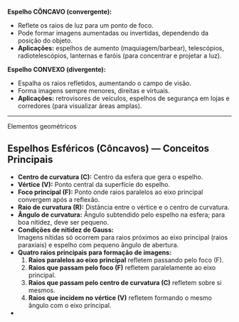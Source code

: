 **Espelho CÔNCAVO (convergente):**

- Reflete os raios de luz para um ponto de foco.
- Pode formar imagens aumentadas ou invertidas, dependendo da posição do objeto.
- **Aplicações:** espelhos de aumento (maquiagem/barbear), telescópios, radiotelescópios, lanternas e faróis (para concentrar e projetar a luz).

**Espelho CONVEXO (divergente):**

- Espalha os raios refletidos, aumentando o campo de visão.
- Forma imagens sempre menores, direitas e virtuais.
- **Aplicações:** retrovisores de veículos, espelhos de segurança em lojas e corredores (para visualizar áreas amplas).
---
Elementos geométricos

## Espelhos Esféricos (Côncavos) — Conceitos Principais

- **Centro de curvatura (C):** Centro da esfera que gera o espelho.
- **Vértice (V):** Ponto central da superfície do espelho.
- **Foco principal (F):** Ponto onde raios paralelos ao eixo principal convergem após a reflexão.
- **Raio de curvatura (R):** Distância entre o vértice e o centro de curvatura.
- **Ângulo de curvatura:** Ângulo subtendido pelo espelho na esfera; para boa nitidez, deve ser pequeno.
- **Condições de nitidez de Gauss:**  
  Imagens nítidas só ocorrem para raios próximos ao eixo principal (raios paraxiais) e espelho com pequeno ângulo de abertura.
- **Quatro raios principais para formação de imagens:**
  1. **Raios paralelos ao eixo principal** refletem passando pelo foco (F).
  2. **Raios que passam pelo foco (F)** refletem paralelamente ao eixo principal.
  3. **Raios que passam pelo centro de curvatura (C)** refletem sobre si mesmos.
  4. **Raios que incidem no vértice (V)** refletem formando o mesmo ângulo com o eixo principal.
-